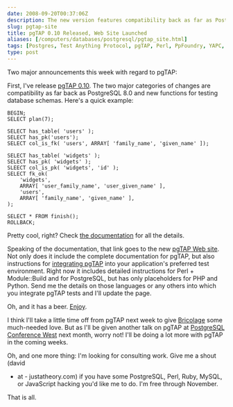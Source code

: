 ```yaml
--- 
date: 2008-09-20T00:37:06Z
description: The new version features compatibility back as far as PostgreSQL 8.0 and lots of cool functions for testing database schemas. The site's cool, too.
slug: pgtap-site
title: pgTAP 0.10 Released, Web Site Launched
aliases: [/computers/databases/postgresql/pgtap_site.html]
tags: [Postgres, Test Anything Protocol, pgTAP, Perl, PpFoundry, YAPC, Module::Build, Python, PHP]
type: post
---
```


Two major announcements this week with regard to pgTAP:

First, I've release [pgTAP 0.10]. The two major categories of changes are
compatibility as far back as PostgreSQL 8.0 and new functions for testing
database schemas. Here's a quick example:

    BEGIN;
    SELECT plan(7);

    SELECT has_table( 'users' );
    SELECT has_pk('users');
    SELECT col_is_fk( 'users', ARRAY[ 'family_name', 'given_name' ]);

    SELECT has_table( 'widgets' );
    SELECT has_pk( 'widgets' );
    SLEECT col_is_pk( 'widgets', 'id' );
    SELECT fk_ok(
        'widgets',
        ARRAY[ 'user_family_name', 'user_given_name' ],
        'users',
        ARRAY[ 'family_name', 'given_name' ],
    );

    SELECT * FROM finish();
    ROLLBACK;

Pretty cool, right? Check [the documentation] for all the details.

Speaking of the documentation, that link goes to the new [pgTAP Web site]. Not
only does it include the complete documentation for pgTAP, but also instructions
for [integrating pgTAP] into your application's preferred test environment.
Right now it includes detailed instructions for Perl + Module::Build and for
PostgreSQL, but has only placeholders for PHP and Python. Send me the details on
those languages or any others into which you integrate pgTAP tests and I'll
update the page.

Oh, and it has a beer. [Enjoy].

I think I'll take a little time off from pgTAP next week to give [Bricolage]
some much-needed love. But as I'll be given another talk on pgTAP at [PostgreSQL
Conference West] next month, worry not! I'll be doing a lot more with pgTAP in
the coming weeks.

Oh, and one more thing: I'm looking for consulting work. Give me a shout (david
- at - justatheory.com) if you have some PostgreSQL, Perl, Ruby, MySQL, or
JavaScript hacking you'd like me to do. I'm free through November.

That is all.

  [pgTAP 0.10]: http://pgfoundry.org/frs/?group_id=1000389 "Download pgTAP"
  [the documentation]: http://pgtap.projects.postgresql.org/documentation.html
    "The complete pgTAP Documentation"
  [pgTAP Web site]: http://pgtap.projects.postgresql.org/ "pgTAP Home"
  [integrating pgTAP]: http://pgtap.projects.postgresql.org/integration.html
    "Integrate pgTAP"
  [Enjoy]: http://pgtap.projects.postgresql.org/ "pgTAP"
  [Bricolage]: http://bricolage.cc/ "Bricolage"
  [PostgreSQL Conference West]: http://www.postgresqlconference.org/west08/talks/
    "Talks at PostgreSQL Conference West 2008"
